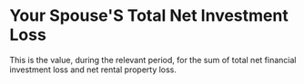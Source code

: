 # Your Spouse'S Total Net Investment Loss
This is the value, during the relevant period, for the sum of total net financial investment loss and net rental property loss.